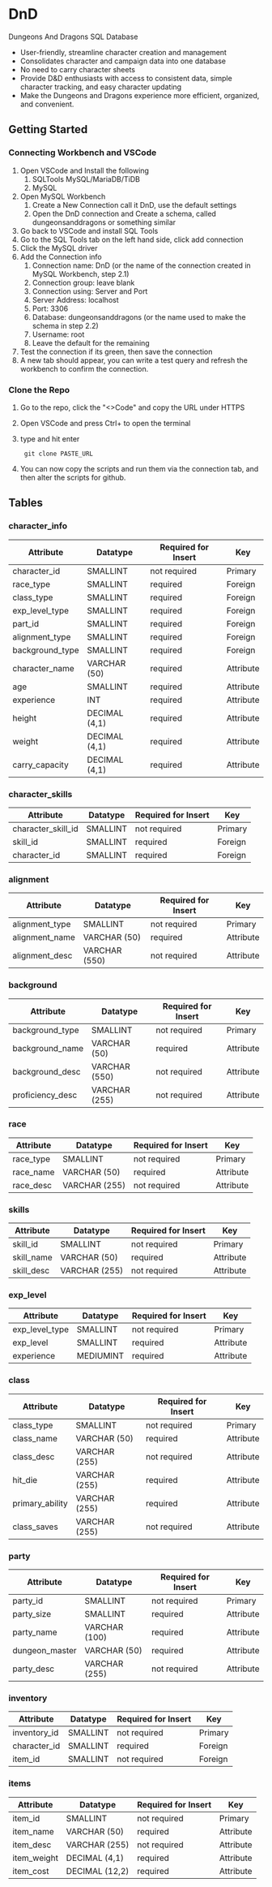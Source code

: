 # DnD

Dungeons And Dragons SQL Database

- User-friendly, streamline character creation and management
- Consolidates character and campaign data into one database
- No need to carry character sheets
- Provide D&D enthusiasts with access to consistent data, simple character tracking, and easy character updating
- Make the Dungeons and Dragons experience more efficient, organized, and convenient.

## Getting Started

### Connecting Workbench and VSCode

1. Open VSCode and Install the following
   1. SQLTools MySQL/MariaDB/TiDB
   2. MySQL
2. Open MySQL Workbench
   1. Create a New Connection call it DnD, use the default settings
   2. Open the DnD connection and Create a schema, called dungeonsanddragons or something similar
3. Go back to VSCode and install SQL Tools
4. Go to the SQL Tools tab on the left hand side, click add connection
5. Click the MySQL driver
6. Add the Connection info
   1. Connection name: DnD (or the name of the connection created in MySQL Workbench, step 2.1)
   2. Connection group: leave blank
   3. Connection using: Server and Port
   4. Server Address: localhost
   5. Port: 3306
   6. Database: dungeonsanddragons (or the name used to make the schema in step 2.2)
   7. Username: root
   8. Leave the default for the remaining
7. Test the connection if its green, then save the connection
8. A new tab should appear, you can write a test query and refresh the workbench to confirm the connection.

### Clone the Repo

1. Go to the repo, click the "<>Code" and copy the URL under HTTPS
2. Open VSCode and press Ctrl+ to open the terminal
3. type and hit enter

   ```console
    git clone PASTE_URL
    ```

4. You can now copy the scripts and run them via the connection tab, and then alter the scripts for github.

## Tables

### character_info

|Attribute|Datatype|Required for Insert|Key|
|----|----|----|----|
|character_id|SMALLINT|not required|Primary|
|race_type|SMALLINT|required|Foreign|
|class_type|SMALLINT|required|Foreign|
|exp_level_type|SMALLINT|required|Foreign|
|part_id|SMALLINT|required|Foreign|
|alignment_type|SMALLINT|required|Foreign|
|background_type|SMALLINT|required|Foreign|
|character_name|VARCHAR (50)|required|Attribute|
|age|SMALLINT|required|Attribute|
|experience|INT|required|Attribute|
|height|DECIMAL (4,1)|required|Attribute|
|weight|DECIMAL (4,1)|required|Attribute|
|carry_capacity|DECIMAL (4,1)|required|Attribute|

### character_skills

|Attribute|Datatype|Required for Insert|Key|
|----|----|----|----|
|character_skill_id|SMALLINT|not required|Primary|
|skill_id|SMALLINT|required|Foreign|
|character_id|SMALLINT|required|Foreign|

### alignment

|Attribute|Datatype|Required for Insert|Key|
|----|----|----|----|
|alignment_type|SMALLINT|not required|Primary|
|alignment_name|VARCHAR (50)|required|Attribute|
|alignment_desc|VARCHAR (550)|not required|Attribute|

### background

|Attribute|Datatype|Required for Insert|Key|
|----|----|----|----|
|background_type|SMALLINT|not required|Primary|
|background_name|VARCHAR (50)|required|Attribute|
|background_desc|VARCHAR (550)|not required|Attribute|
|proficiency_desc|VARCHAR (255)|not required|Attribute|

### race

|Attribute|Datatype|Required for Insert|Key|
|----|----|----|----|
|race_type|SMALLINT|not required|Primary|
|race_name|VARCHAR (50)|required|Attribute|
|race_desc|VARCHAR (255)|not required|Attribute|

### skills

|Attribute|Datatype|Required for Insert|Key|
|----|----|----|----|
|skill_id|SMALLINT|not required|Primary|
|skill_name|VARCHAR (50)|required|Attribute|
|skill_desc|VARCHAR (255)|not required|Attribute|

### exp_level

|Attribute|Datatype|Required for Insert|Key|
|----|----|----|----|
|exp_level_type|SMALLINT|not required|Primary|
|exp_level|SMALLINT|required|Attribute|
|experience|MEDIUMINT|required|Attribute|

### class

|Attribute|Datatype|Required for Insert|Key|
|----|----|----|----|
|class_type|SMALLINT|not required|Primary|
|class_name|VARCHAR (50)|required|Attribute|
|class_desc|VARCHAR (255)|not required|Attribute|
|hit_die|VARCHAR (255)|required|Attribute|
|primary_ability|VARCHAR (255)|required|Attribute|
|class_saves|VARCHAR (255)|not required|Attribute|

### party

|Attribute|Datatype|Required for Insert|Key|
|----|----|----|----|
|party_id|SMALLINT|not required|Primary|
|party_size|SMALLINT|required|Attribute|
|party_name|VARCHAR (100)|required|Attribute|
|dungeon_master|VARCHAR (50)|required|Attribute|
|party_desc|VARCHAR (255)|not required|Attribute|

### inventory

|Attribute|Datatype|Required for Insert|Key|
|----|----|----|----|
|inventory_id|SMALLINT|not required|Primary|
|character_id|SMALLINT|required|Foreign|
|item_id|SMALLINT|not required|Foreign|

### items

|Attribute|Datatype|Required for Insert|Key|
|----|----|----|----|
|item_id|SMALLINT|not required|Primary|
|item_name|VARCHAR (50)|required|Attribute|
|item_desc|VARCHAR (255)|not required|Attribute|
|item_weight|DECIMAL (4,1)|required|Attribute|
|item_cost|DECIMAL (12,2)|required|Attribute|
